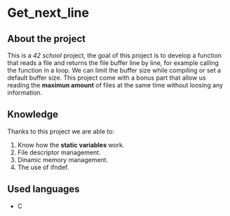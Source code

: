 # Get_next_line
## About the project
This is a *42 school* project, the goal of this project is to develop a function that reads a file and returns the file buffer line by line, for example calling the function in a loop. We can limit the buffer size while compiling or set a default buffer size. This project come with a bonus part that allow us reading the **maximun amount** of files at the same time without loosing any information. 

## Knowledge
Thanks to this project we are able to:
1. Know how the **static variables** work.
2. File descriptor management.
3. Dinamic memory management.
4. The use of ifndef.

## Used languages
- C
